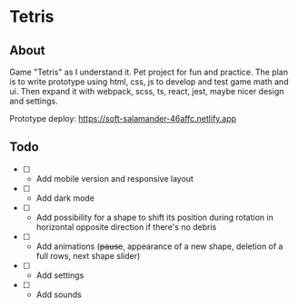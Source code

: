 # Tetris

## About

Game "Tetris" as I understand it. Pet project for fun and practice.
The plan is to write prototype using html, css, js to develop and test game math and ui. Then expand it with webpack, scss, ts, react, jest, maybe nicer design and settings.

Prototype deploy: https://soft-salamander-46affc.netlify.app

## Todo

- [ ] - Add mobile version and responsive layout
- [ ] - Add dark mode
- [ ] - Add possibility for a shape to shift its position during rotation in horizontal opposite direction if there's no debris
- [ ] - Add animations (~~pause~~, appearance of a new shape, deletion of a full rows, next shape slider)
- [ ] - Add settings
- [ ] - Add sounds
